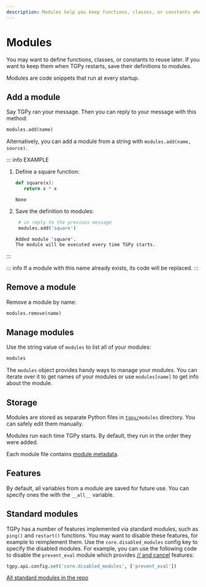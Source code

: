 ```yaml
---
description: Modules help you keep functions, classes, or constants when TGPy restarts.
---
```


# Modules

You may want to define functions, classes, or constants to reuse later. If you want to keep them when TGPy restarts,
save their definitions to modules.

Modules are code snippets that run at every startup.

## Add a module

Say TGPy ran your message. Then you can reply to your message with this method:

```python
modules.add(name)
```

Alternatively, you can add a module from a string with `modules.add(name, source)`.

::: info EXAMPLE

1. Define a square function:

    <TGPy>
   
    ```python
    def square(x):
       return x * x
    ```
   
    ```
    None
    ```
   
    </TGPy>

2. Save the definition to modules:

    <TGPy>

   ```python
    # in reply to the previous message
    modules.add('square')
    ```
   
    ```
    Added module 'square'.
    The module will be executed every time TGPy starts.
    ```
   
    </TGPy>
:::

::: info
If a module with this name already exists, its code will be replaced.
:::

## Remove a module

Remove a module by name:

```python
modules.remove(name)
```

## Manage modules

Use the string value of `modules` to list all of your modules:

```python
modules
```

The `modules` object provides handy ways to manage your modules. You can iterate over it to get names of your
modules or use `modules[name]` to get info about the module.

## Storage

Modules are stored as separate Python files in <code>[tgpy/](../installation#data-storage)modules</code> directory. You
can safely edit them manually.

Modules run each time TGPy starts. By default, they run in the order they were added.

Each module file contains [module metadata](../reference/module-metadata).

## Features

By default, all variables from a module are saved for future use. You can specify ones the with the `__all__` variable.

## Standard modules

TGPy has a number of features implemented via standard modules, such as `ping()`
and `restart()` functions.
You may want to disable these features, for example to reimplement them. Use the `core.disabled_modules` config 
key to specify the disabled modules. For example, you can use the following code to disable the `prevent_eval` module which
provides [// and cancel](../reference/code-detection#cancel-evaluation) features:

```python
tgpy.api.config.set('core.disabled_modules', ['prevent_eval'])
```

[All standard modules in the repo](https://github.com/tm-a-t/TGPy/tree/master/tgpy/std)
